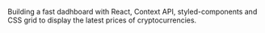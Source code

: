 Building a fast dadhboard with React, Context API, styled-components and CSS grid to display the latest
prices of cryptocurrencies.